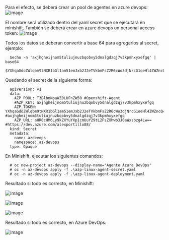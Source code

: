 Para el efecto, se deberá crear un pool de agentes en azure devops:
![image](https://github.com/user-attachments/assets/df6d097f-9688-45f4-8e1c-44db23a8b4a6)

El nombre será utilizado dentro del yaml secret que se ejecutará en minishift. También se deberá crear en azure devops un personal access token:
![image](https://github.com/user-attachments/assets/8a783d4f-13b3-4db7-a7b6-1f0ed0c91632)

Todos los datos se deberan convertir a base 64 para agregarlos al secret, ejemplo:
      
      $echo -n 'axjhgheijnom5tuliujnuzbqobvy5dnalgdzqj7v3kpmhxyxefgq' | base64
      $YXhqaGdoZWlqbm9tNXR1bGl1am51emJxb2J2eTVkbmFsZ2R6cWo3djNrcG1oeHl4ZWZncQ==

Quedando el secret de la siguiente forma:
      
      apiVersion: v1
      data:
        AZP_POOL: T3BlbnNoaWZ0LUFnZW50 #Openshift-Agent
        #AZP_KEY: axjhgheijnom5tuliujnuzbqobvy5dnalgdzqj7v3kpmhxyxefgq
        AZP_TOKEN: YXhqaGdoZWlqbm9tNXR1bGl1am51emJxb2J2eTVkbmFsZ2R6cWo3djNrcG1oeHl4ZWZncQ== #axjhgheijnom5tuliujnuzbqobvy5dnalgdzqj7v3kpmhxyxefgq
        AZP_URL: aHR0cHM6Ly9kZXYuYXp1cmUuY29tL2FsZXhwb3J0aWxsbzg4Lw== #https://dev.azure.com/alexportillo88/
      kind: Secret
      metadata:
        name: azdevops
        namespace: az-devops
      type: Opaque

En Minishift, ejecutar los siguientes comandos:
      
      # oc new-project az-devops --display-name="Agente Azure DevOps"
      # oc -n az-devops apply -f .\azp-linux-agent-secret.yaml
      # oc -n az-devops apply -f .\azp-linux-agent-deployment.yaml

Resultado si todo es correcto, en Minishift:

![image](https://github.com/user-attachments/assets/37809ad7-ca42-4d85-845d-4f681a90dca3)

![image](https://github.com/user-attachments/assets/9ee5b1ec-cacb-4c70-934a-ff92090bd0ff)

![image](https://github.com/user-attachments/assets/8fbd82f3-a4df-4d86-806b-95aa61eaf801)

Resultado si todo es correcto, en Azure DevOps:

![image](https://github.com/user-attachments/assets/299ba2ba-7a1c-41af-a6dd-bc72b416a6f5)
